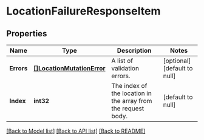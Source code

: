 # LocationFailureResponseItem

## Properties
Name | Type | Description | Notes
------------ | ------------- | ------------- | -------------
**Errors** | [**[]LocationMutationError**](LocationMutationError.md) | A list of validation errors. | [optional] [default to null]
**Index** | **int32** | The index of the location in the array from the request body. | [default to null]

[[Back to Model list]](../README.md#documentation-for-models) [[Back to API list]](../README.md#documentation-for-api-endpoints) [[Back to README]](../README.md)


